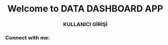 <h1 align="center">Welcome to DATA DASHBOARD APP</h1>
<h3 align="center">KULLANICI GİRİŞİ</h3>

<h3 align="left">Connect with me:</h3>
<p align="left">
</p>

